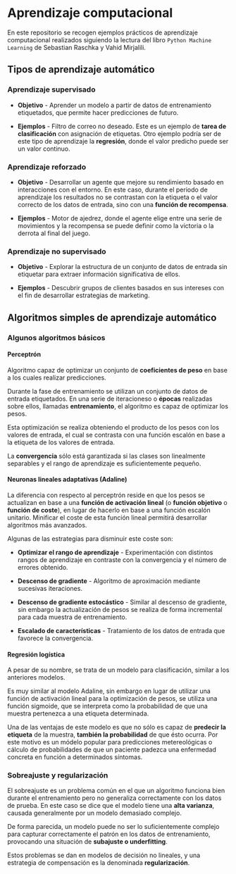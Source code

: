 # Aprendizaje computacional

En este repositorio se recogen ejemplos prácticos de aprendizaje computacional realizados
siguiendo la lectura del libro `Python Machine Learning` de Sebastian Raschka y Vahid Mirjalili.

## Tipos de aprendizaje automático

### Aprendizaje supervisado

- **Objetivo** - Aprender un modelo a partir de datos de entrenamiento etiquetados, que permite hacer predicciones de
futuro.

- **Ejemplos** - Filtro de correo no deseado. Este es un ejemplo de **tarea de clasificación** con asignación
de etiquetas. Otro ejemplo podría ser de este tipo de aprendizaje la **regresión**, donde el valor predicho puede ser un
valor continuo.

### Aprendizaje reforzado

- **Objetivo** - Desarrollar un agente que mejore su rendimiento basado en interacciones con el entorno. En este caso,
durante el periodo de aprendizaje los resultados no se contrastan con la etiqueta o el valor correcto de los datos de
entrada, sino con una **función de recompensa**.

- **Ejemplos** - Motor de ajedrez, donde el agente elige entre una serie de movimientos y la recompensa se puede definir
como la victoria o la derrota al final del juego.

### Aprendizaje no supervisado

- **Objetivo** - Explorar la estructura de un conjunto de datos de entrada sin etiquetar para extraer información
significativa de ellos.

- **Ejemplos** - Descubrir grupos de clientes basados en sus intereses con el fin de desarrollar estrategias de
marketing.

## Algoritmos simples de aprendizaje automático

### Algunos algoritmos básicos

#### Perceptrón

Algoritmo capaz de optimizar un conjunto de **coeficientes de peso** en base a los cuales realizar predicciones.

Durante la fase de entrenamiento se utilizan un conjunto de datos de entrada etiquetados. En una serie de iteracioneso o 
**épocas** realizadas sobre ellos, llamadas **entrenamiento**, el algoritmo es capaz de optimizar los pesos.

Esta optimización se realiza obteniendo el producto de los pesos con los valores de entrada, el cual se contrasta 
con una función escalón en base a la etiqueta de los valores de entrada.

La **convergencia** sólo está garantizada si las clases son linealmente separables y el rango de aprendizaje es 
suficientemente pequeño.

#### Neuronas lineales adaptativas (Adaline)

La diferencia con respecto al perceptrón reside en que los pesos se actualizan en base a una **función de activación 
lineal** (o **función objetivo** o **función de coste**), en lugar de hacerlo en base a una función escalón unitario. 
Minificar el coste de esta función lineal permitirá desarrollar algoritmos más avanzados.

Algunas de las estrategias para disminuir este coste son:

- **Optimizar el rango de aprendizaje** - Experimentación con distintos rangos de aprendizaje en contraste con la
convergencia y el número de errores obtenido.

- **Descenso de gradiente** - Algoritmo de aproximación mediante sucesivas iteraciones.

- **Descenso de gradiente estocástico** - Similar al descenso de gradiente, sin embargo la actualización de pesos se
realiza de forma incremental para cada muestra de entrenamiento.

- **Escalado de características** - Tratamiento de los datos de entrada que favorece la convergencia.

#### Regresión logística

A pesar de su nombre, se trata de un modelo para clasificación, similar a los anteriores modelos.

Es muy similar al modelo Adaline, sin embargo en lugar de utilizar una función de activación lineal para la optimización
de pesos, se utiliza una función sigmoide, que se interpreta como la probabilidad de que una muestra pertenezca a una
etiqueta determinada.

Una de las ventajas de este modelo es que no sólo es capaz de **predecir la etiqueta** de la muestra, **también la
probabilidad** de que ésto ocurra. Por este motivo es un módelo popular para predicciones metereológicas o cálculo de
probabilidades de que un paciente padezca una enfermedad concreta en función a determinados síntomas.

### Sobreajuste y regularización

El sobreajuste es un problema común en el que un algoritmo funciona bien durante el entrenamiento pero no generaliza 
correctamente con los datos de prueba. En este caso se dice que el modelo tiene una **alta varianza**, causada 
generalmente por un modelo demasiado complejo.

De forma parecida, un modelo puede no ser lo suficientemente complejo para capturar correctamente el patrón en los datos
de entrenamiento, provocando una situación de **subajuste o underfitting**.

Estos problemas se dan en modelos de decisión no lineales, y una estrategia de compensación es la denominada
**regularización**.